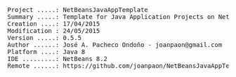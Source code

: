 <pre>
Project .....: NetBeansJavaAppTemplate
Summary .....: Template for Java Application Projects on NetBeans IDE
Creation ....: 17/04/2015
Modification : 24/05/2015
Version .....: 0.5.5
Author ......: José A. Pacheco Ondoño - joanpaon@gmail.com
Platform ....: Java 8
IDE .........: NetBeans 8.2
Remote ......: https://github.com/joanpaon/NetBeansJavaAppTemplate.git
</pre>
